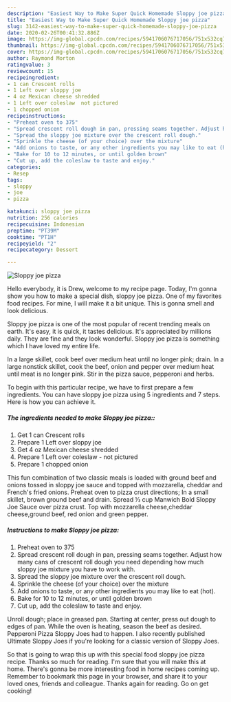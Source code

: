 ```yaml
---
description: "Easiest Way to Make Super Quick Homemade Sloppy joe pizza"
title: "Easiest Way to Make Super Quick Homemade Sloppy joe pizza"
slug: 3142-easiest-way-to-make-super-quick-homemade-sloppy-joe-pizza
date: 2020-02-26T00:41:32.886Z
image: https://img-global.cpcdn.com/recipes/5941706076717056/751x532cq70/sloppy-joe-pizza-recipe-main-photo.jpg
thumbnail: https://img-global.cpcdn.com/recipes/5941706076717056/751x532cq70/sloppy-joe-pizza-recipe-main-photo.jpg
cover: https://img-global.cpcdn.com/recipes/5941706076717056/751x532cq70/sloppy-joe-pizza-recipe-main-photo.jpg
author: Raymond Morton
ratingvalue: 3
reviewcount: 15
recipeingredient:
- 1 can Crescent rolls
- 1 Left over sloppy joe
- 4 oz Mexican cheese shredded
- 1 Left over coleslaw  not pictured
- 1 chopped onion
recipeinstructions:
- "Preheat oven to 375"
- "Spread crescent roll dough in pan, pressing seams together. Adjust how many cans of crescent roll dough you need depending how much sloppy joe mixture you have to work with."
- "Spread the sloppy joe mixture over the crescent roll dough."
- "Sprinkle the cheese (of your choice) over the mixture"
- "Add onions to taste, or any other ingredients you may like to eat (hot)."
- "Bake for 10 to 12 minutes, or until golden brown"
- "Cut up, add the coleslaw to taste and enjoy."
categories:
- Resep
tags:
- sloppy
- joe
- pizza

katakunci: sloppy joe pizza
nutrition: 256 calories
recipecuisine: Indonesian
preptime: "PT39M"
cooktime: "PT1H"
recipeyield: "2"
recipecategory: Dessert

---
```



![Sloppy joe pizza](https://img-global.cpcdn.com/recipes/5941706076717056/751x532cq70/sloppy-joe-pizza-recipe-main-photo.jpg)

Hello everybody, it is Drew, welcome to my recipe page. Today, I'm gonna show you how to make a special dish, sloppy joe pizza. One of my favorites food recipes. For mine, I will make it a bit unique. This is gonna smell and look delicious.

Sloppy joe pizza is one of the most popular of recent trending meals on earth. It's easy, it is quick, it tastes delicious. It's appreciated by millions daily. They are fine and they look wonderful. Sloppy joe pizza is something which I have loved my entire life.

In a large skillet, cook beef over medium heat until no longer pink; drain. In a large nonstick skillet, cook the beef, onion and pepper over medium heat until meat is no longer pink. Stir in the pizza sauce, pepperoni and herbs.


To begin with this particular recipe, we have to first prepare a few ingredients. You can have sloppy joe pizza using 5 ingredients and 7 steps. Here is how you can achieve it.

##### The ingredients needed to make Sloppy joe pizza::

1. Get 1 can Crescent rolls
1. Prepare 1 Left over sloppy joe
1. Get 4 oz Mexican cheese shredded
1. Prepare 1 Left over coleslaw - not pictured
1. Prepare 1 chopped onion


This fun combination of two classic meals is loaded with ground beef and onions tossed in sloppy joe sauce and topped with mozzarella, cheddar and French&#39;s fried onions. Preheat oven to pizza crust directions; In a small skillet, brown ground beef and drain. Spread ⅓ cup Manwich Bold Sloppy Joe Sauce over pizza crust. Top with mozzarella cheese,cheddar cheese,ground beef, red onion and green pepper. 

##### Instructions to make Sloppy joe pizza:

1. Preheat oven to 375
1. Spread crescent roll dough in pan, pressing seams together. Adjust how many cans of crescent roll dough you need depending how much sloppy joe mixture you have to work with.
1. Spread the sloppy joe mixture over the crescent roll dough.
1. Sprinkle the cheese (of your choice) over the mixture
1. Add onions to taste, or any other ingredients you may like to eat (hot).
1. Bake for 10 to 12 minutes, or until golden brown
1. Cut up, add the coleslaw to taste and enjoy.


Unroll dough; place in greased pan. Starting at center, press out dough to edges of pan. While the oven is heating, season the beef as desired. Pepperoni Pizza Sloppy Joes had to happen. I also recently published Ultimate Sloppy Joes if you&#39;re looking for a classic version of Sloppy Joes. 

So that is going to wrap this up with this special food sloppy joe pizza recipe. Thanks so much for reading. I'm sure that you will make this at home. There's gonna be more interesting food in home recipes coming up. Remember to bookmark this page in your browser, and share it to your loved ones, friends and colleague. Thanks again for reading. Go on get cooking!
